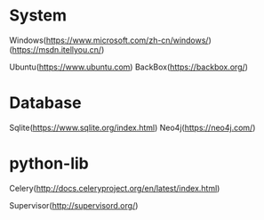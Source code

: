 
# System
Windows(https://www.microsoft.com/zh-cn/windows/)(https://msdn.itellyou.cn/)

Ubuntu(https://www.ubuntu.com)
BackBox(https://backbox.org/)


# Database
Sqlite(https://www.sqlite.org/index.html)
Neo4j(https://neo4j.com/)

# python-lib
Celery(http://docs.celeryproject.org/en/latest/index.html)

Supervisor(http://supervisord.org/)
